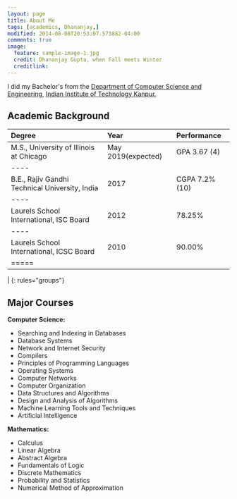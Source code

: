 ```yaml
---
layout: page
title: About Me
tags: [academics, Dhananjay,]
modified: 2014-08-08T20:53:07.573882-04:00
comments: true
image:
  feature: sample-image-1.jpg
  credit: Dhananjay Gupta, when Fall meets Winter
  creditlink: 
---
```


I did my Bachelor's from the <a href="http://cse.iitk.ac.in">Department of Computer Science and Engineering</a>, <a href="www.iitk.ac.in">Indian Institute of Technology Kanpur.</a>

Academic Background
-------------------

| Degree                                            | Year              | Performance     |
|:--------------------------------------------------|:------------------|:----------------|
| M.S., University of Illinois at Chicago           | May 2019(expected)| GPA  3.67 (4)   |
|----
| B.E., Rajiv Gandhi  Technical University, India   | 2017              | CGPA 7.2% (10)  |
|----
| Laurels School International, ISC Board           | 2012              | 78.25%          |
|----
| Laurels School International, ICSC Board          | 2010              | 90.00%          |
|=====
|
{: rules="groups"}


Major Courses
-------------

**Computer Science:**

- Searching and Indexing in Databases
- Database Systems
- Network and Internet Security
- Compilers
- Principles of Programming Languages
- Operating Systems
- Computer Networks
- Computer Organization
- Data Structures and Algorithms
- Design and Analysis of Algorithms
- Machine Learning Tools and Techniques
- Artificial Intelligence

**Mathematics:**

- Calculus
- Linear Algebra
- Abstract Algebra
- Fundamentals of Logic
- Discrete Mathematics
- Probability and Statistics
- Numerical Method of Approximation
